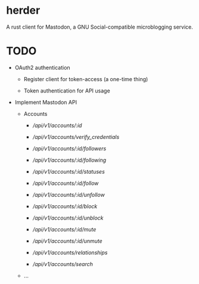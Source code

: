 # herder

A rust client for Mastodon, a GNU Social-compatible microblogging service.

# TODO

* OAuth2 authentication

    * Register client for token-access (a one-time thing)

    * Token authentication for API usage

* Implement Mastodon API

    * Accounts

        - */api/v1/accounts/:id*

        - */api/v1/accounts/verify_credentials*

        - */api/v1/accounts/:id/followers*

        - */api/v1/accounts/:id/following*

        - */api/v1/accounts/:id/statuses*

        - */api/v1/accounts/:id/follow*

        - */api/v1/accounts/:id/unfollow*

        - */api/v1/accounts/:id/block*

        - */api/v1/accounts/:id/unblock*

        - */api/v1/accounts/:id/mute*

        - */api/v1/accounts/:id/unmute*

        - */api/v1/accounts/relationships*

        - */api/v1/accounts/search*

    * ...
